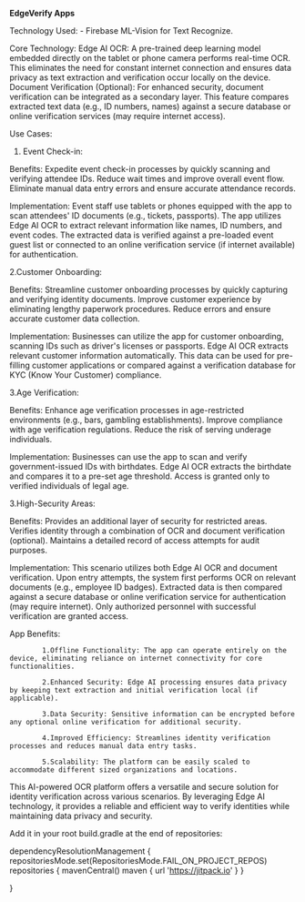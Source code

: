 **EdgeVerify Apps**

Technology Used: - Firebase ML-Vision for Text Recognize.

Core Technology:
Edge AI OCR: A pre-trained deep learning model embedded directly on the tablet or phone camera performs real-time OCR. This eliminates the need for constant internet connection and ensures data privacy as text extraction and verification occur locally on the device.
Document Verification (Optional): For enhanced security, document verification can be integrated as a secondary layer. This feature compares extracted text data (e.g., ID numbers, names) against a secure database or online verification services (may require internet access).

Use Cases:

1. Event Check-in:

Benefits:
		Expedite event check-in processes by quickly scanning and verifying attendee IDs.
		Reduce wait times and improve overall event flow.
		Eliminate manual data entry errors and ensure accurate attendance records.

Implementation:
		Event staff use tablets or phones equipped with the app to scan attendees' ID documents (e.g., tickets, passports).
		The app utilizes Edge AI OCR to extract relevant information like names, ID numbers, and event codes.
		The extracted data is verified against a pre-loaded event guest list or connected to an online verification service (if internet available) for authentication.

2.Customer Onboarding:

Benefits:
		Streamline customer onboarding processes by quickly capturing and verifying identity documents.
		Improve customer experience by eliminating lengthy paperwork procedures.
		Reduce errors and ensure accurate customer data collection.

Implementation:
		Businesses can utilize the app for customer onboarding, scanning IDs such as driver's licenses or passports.
		Edge AI OCR extracts relevant customer information automatically.
		This data can be used for pre-filling customer applications or compared against a verification database for KYC (Know Your Customer) compliance.

3.Age Verification:

Benefits:
		Enhance age verification processes in age-restricted environments (e.g., bars, gambling establishments).
		Improve compliance with age verification regulations.
		Reduce the risk of serving underage individuals.

Implementation:
		Businesses can use the app to scan and verify government-issued IDs with birthdates.
		Edge AI OCR extracts the birthdate and compares it to a pre-set age threshold.
		Access is granted only to verified individuals of legal age.

3.High-Security Areas:

Benefits:
		Provides an additional layer of security for restricted areas.
		Verifies identity through a combination of OCR and document verification (optional).
		Maintains a detailed record of access attempts for audit purposes.

Implementation:
		This scenario utilizes both Edge AI OCR and document verification.
		Upon entry attempts, the system first performs OCR on relevant documents (e.g., employee ID badges).
		Extracted data is then compared against a secure database or online verification service for authentication (may require internet).
		Only authorized personnel with successful verification are granted access.


App Benefits:
			
			1.Offline Functionality: The app can operate entirely on the device, eliminating reliance on internet connectivity for core functionalities.

			2.Enhanced Security: Edge AI processing ensures data privacy by keeping text extraction and initial verification local (if applicable).
			
			3.Data Security: Sensitive information can be encrypted before any optional online verification for additional security.
			
			4.Improved Efficiency: Streamlines identity verification processes and reduces manual data entry tasks.
			
			5.Scalability: The platform can be easily scaled to accommodate different sized organizations and locations.

This AI-powered OCR platform offers a versatile and secure solution for identity verification across various scenarios. By leveraging Edge AI technology, it provides a reliable and efficient way to verify identities while maintaining data privacy and security.


Add it in your root build.gradle at the end of repositories:

dependencyResolutionManagement 
{
		repositoriesMode.set(RepositoriesMode.FAIL_ON_PROJECT_REPOS)
		repositories 
		{
			mavenCentral()
			maven { url 'https://jitpack.io' }
		}

}
